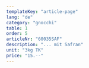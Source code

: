 ```yaml
---
templateKey: "article-page"
lang: "de"
category: "gnocchi"
table: 1
order: 5
articleNr: "60035SAF"
description: "... mit Safran"
unit: "3kg TK"
price: "15.--"
---
```

